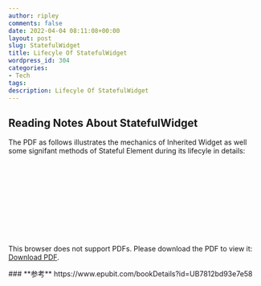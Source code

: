```yaml
---
author: ripley
comments: false
date: 2022-04-04 08:11:08+00:00
layout: post
slug: StatefulWidget
title: Lifecyle Of StatefulWidget
wordpress_id: 304
categories:
- Tech
tags:
description: Lifecyle Of StatefulWidget
---
```

## **Reading Notes About StatefulWidget**   
The PDF as follows illustrates the mechanics of Inherited Widget as well some signifant methods of Stateful Element during its lifecyle in details:  

    
<object data="https://ririripley.github.io/assets/img/StatefulWidget-Lifecycle.pdf" type="application/pdf" width="1000px" height="1400px">
    <embed src="https://ririripley.github.io/assets/img/StatefulWidget-Lifecycle.pdf">
        <p>This browser does not support PDFs. Please download the PDF to view it: <a href="https://ririripley.github.io/assets/img/StatefulWidget-Lifecycle.pdf">Download PDF</a>.</p>
    </embed>
</object>  
### **参考**     
https://www.epubit.com/bookDetails?id=UB7812bd93e7e58

